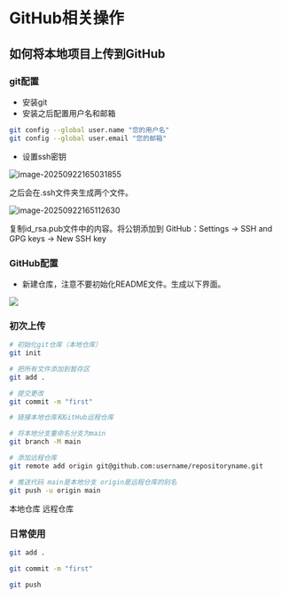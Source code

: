 # GitHub相关操作

## 如何将本地项目上传到GitHub

### git配置

* 安装git 
* 安装之后配置用户名和邮箱

```bash
git config --global user.name "您的用户名"
git config --global user.email "您的邮箱"
```

* 设置ssh密钥

![image-20250922165031855](https://xubenshan-pic.oss-cn-beijing.aliyuncs.com/img/image-20250922165031855.png)

之后会在.ssh文件夹生成两个文件。

![image-20250922165112630](https://xubenshan-pic.oss-cn-beijing.aliyuncs.com/img/image-20250922165112630.png)

复制id_rsa.pub文件中的内容。将公钥添加到 GitHub：Settings → SSH and GPG keys → New SSH key

### GitHub配置

* 新建仓库，注意不要初始化README文件。生成以下界面。

![](https://xubenshan-pic.oss-cn-beijing.aliyuncs.com/img/image-20250922165339201.png)

### 初次上传

```bash
# 初始化git仓库（本地仓库）
git init

# 把所有文件添加到暂存区
git add .

# 提交更改
git commit -m "first"

# 链接本地仓库和GitHub远程仓库

# 将本地分支重命名分支为main
git branch -M main

# 添加远程仓库
git remote add origin git@github.com:username/repositoryname.git

# 推送代码 main是本地分支 origin是远程仓库的别名
git push -u origin main 
```

本地仓库 远程仓库

### 日常使用

```bash
git add .

git commit -m "first"

git push 

```


